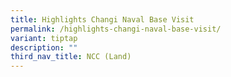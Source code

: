 ```yaml
---
title: Highlights Changi Naval Base Visit
permalink: /highlights-changi-naval-base-visit/
variant: tiptap
description: ""
third_nav_title: NCC (Land)
---
```

